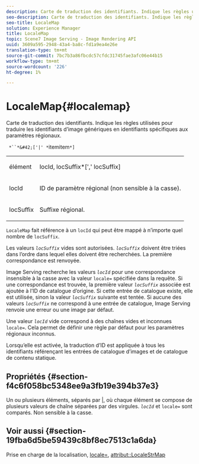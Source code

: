 ```yaml
---
description: Carte de traduction des identifiants. Indique les règles utilisées pour traduire les identifiants d’image génériques en identifiants spécifiques aux paramètres régionaux.
seo-description: Carte de traduction des identifiants. Indique les règles utilisées pour traduire les identifiants d’image génériques en identifiants spécifiques aux paramètres régionaux.
seo-title: LocaleMap
solution: Experience Manager
title: LocaleMap
topic: Scene7 Image Serving - Image Rendering API
uuid: 3609a595-2948-43a4-ba8c-fd1a9ea4e26e
translation-type: tm+mt
source-git-commit: 7bc7b3a86fbcdc57cfdc31745fae3afc06e44b15
workflow-type: tm+mt
source-wordcount: '226'
ht-degree: 1%

---
```



# LocaleMap{#localemap}

Carte de traduction des identifiants. Indique les règles utilisées pour traduire les identifiants d’image génériques en identifiants spécifiques aux paramètres régionaux.

` *``*&#42;['|' *`itemitem`*]`

<table id="simpletable_A6DD1A28F8ED4178A8ADDB2F3AEFC402"> 
 <tr class="strow"> 
  <td class="stentry"> <p><span class="varname"> élément</span> </p></td> 
  <td class="stentry"> <p><span class="varname"> locId</span>,<span class="varname"> locSuffix</span>*[','<span class="varname"> locSuffix</span>] </p></td> 
 </tr> 
 <tr class="strow"> 
  <td class="stentry"> <p><span class="varname"> locId</span> </p></td> 
  <td class="stentry"> <p>ID de paramètre régional (non sensible à la casse). </p></td> 
 </tr> 
 <tr class="strow"> 
  <td class="stentry"> <p><span class="varname"> locSuffix</span> </p></td> 
  <td class="stentry"> <p>Suffixe régional. </p></td> 
 </tr> 
</table>

`LocaleMap` fait référence à un  `locId` qui peut être mappé à n’importe quel nombre de  `locSuffix`.

Les valeurs *`locSuffix`* vides sont autorisées. *`locSuffix`* doivent être triées dans l’ordre dans lequel elles doivent être recherchées. La première correspondance est renvoyée.

Image Serving recherche les valeurs *`locId`* pour une correspondance insensible à la casse avec la valeur `locale=` spécifiée dans la requête. Si une correspondance est trouvée, la première valeur *`locSuffix`* associée est ajoutée à l’ID de catalogue d’origine. Si cette entrée de catalogue existe, elle est utilisée, sinon la valeur *`locSuffix`* suivante est tentée. Si aucune des valeurs *`locSuffix`* ne correspond à une entrée de catalogue, Image Serving renvoie une erreur ou une image par défaut.

Une valeur *`locId`* vide correspond à des chaînes vides et inconnues `locale=`. Cela permet de définir une règle par défaut pour les paramètres régionaux inconnus.

Lorsqu’elle est activée, la traduction d’ID est appliquée à tous les identifiants référençant les entrées de catalogue d’images et de catalogue de contenu statique.

## Propriétés {#section-f4c6f058bc5348ee9a3fb19e394b37e3}

Un ou plusieurs éléments, séparés par |, où chaque élément se compose de plusieurs valeurs de chaîne séparées par des virgules. *`locId`* et  `locale=` sont comparés. Non sensible à la casse.

## Voir aussi {#section-19fba6d5be59439c8bf8ec7513c1a6da}

Prise en charge de la localisation, [locale=](../../../../../is-api/http-ref/image-serving-api-ref/c-http-protocol-reference/c-command-reference/r-locale.md#reference-8a846b2fbc004a12821b956ed3b25cfb), [attribut::LocaleStrMap](../../../../../is-api/image-catalog/image-serving-api-ref/c-image-catalog-reference/c-attributes-reference/r-localestrmap.md#reference-98c42070a4bc4baf92537132be2b5b1e)

